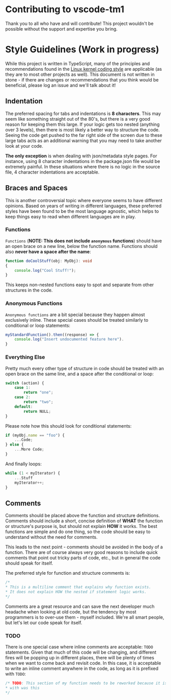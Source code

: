 # Contributing to vscode-tm1
Thank you to all who have and will contribute!  This project wouldn't be possible without the support and expertise you bring.

# Style Guidelines (Work in progress)
While this project is written in TypeScript, many of the principles and recommendations found in the [Linux kernel coding style](https://www.kernel.org/doc/html/v4.10/process/coding-style.html) are applicable (as they are to most other projects as well).  This document is not written in stone - if there are changes or recommendations that you think would be beneficial, please log an issue and we'll talk about it!

## Indentation
The preferred spacing for tabs and indentations is __8 characters__.  This may seem like something straight out of the 80's, but there is a very good reason for keeping them this large.  If your logic gets too nested (anything over 3 levels), then there is most likely a better way to structure the code.  Seeing the code get pushed to the far right side of the screen due to these large tabs acts as an additional warning that you may need to take another look at your code.

**The only exception** is when dealing with json/metadata style pages.  For instance, using 8 character indentations in the package.json file would be extremely painful.  In these situations where there is no logic in the source file, 4 character indentations are acceptable.

## Braces and Spaces
This is another controversial topic where everyone seems to have different opinions.  Based on years of writing in different languages, these preferred styles have been found to be the most language agnostic, which helps to keep things easy to read when different languages are in play.

### Functions
`Functions` (__NOTE: This does not include `anonymous` functions__) should have an open brace on a new line, below the function name.  Functions should also __never have a space after the name__:
```typescript
function doCoolStuff(obj: MyObj): void
{
	console.log("Cool Stuff!");
}
```
This keeps non-nested functions easy to spot and separate from other structures in the code.

### Anonymous Functions
`Anonymous functions` are a bit special because they happen almost exclusively inline.  These special cases should be treated similarly to conditional or loop statements:
```typescript
myStandardFunction().then((response) => {
	console.log("Insert undocumented feature here").
}
```

### Everything Else
Pretty much every other type of structure in code should be treated with an open brace on the same line, and a space after the conditional or loop:
```typescript
switch (action) {
	case 1:
		return "one";
	case 2:
		return "two";
	default:
		return NULL;
}
```
Please note how this should look for conditional statements:
```typescript
if (myObj.name == "foo") {
	...Code;
} else {
	...More Code;
}
```
And finally loops:
```typescript
while (1 < myIterator) {
	...Stuff
	myIterator++;
}
```

## Comments
Comments should be placed above the function and structure definitions.  Comments should include a short, concise definition of __WHAT__ the function or structure's purpose is, but should not explain __HOW__ it works.  The best functions are simple and do one thing, so the code should be easy to understand without the need for comments.

This leads to the next point - comments should be avoided in the body of a function.  There are of course always very good reasons to include quick comments that point out tricky parts of code, etc., but in general the code should speak for itself.

The preferred style for function and structure comments is:
```typescript
/*
* This is a multiline comment that explains why function exists.
* It does not explain HOW the nested if statement logic works.
*/
```

Comments are a great resource and can save the next developer much headache when looking at old code, but the tendency by most programmers is to over-use them - myself included.  We're all smart people, but let's let our code speak for itself.

### TODO
There is one special case where inline comments are acceptable: `TODO` statements.  Given that much of this code will be changing, and different fires will be popping up in different places, there will be plenty of times when we want to come back and revisit code.  In this case, it is acceptable to write an inline comment anywhere in the code, as long as it is prefixed with `TODO`:
```typescript
/* TODO: This section of my function needs to be reworked because it is 1am and all I came up
* with was this
*/
```
